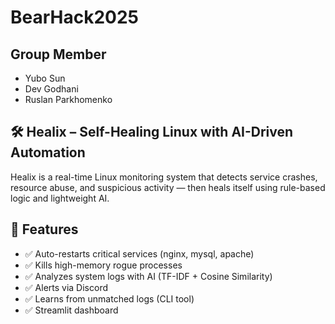 # BearHack2025

## Group Member

- Yubo Sun
- Dev Godhani
- Ruslan Parkhomenko

## 🛠️ Healix – Self-Healing Linux with AI-Driven Automation

Healix is a real-time Linux monitoring system that detects service crashes, resource abuse, and suspicious activity — then heals itself using rule-based logic and lightweight AI.

## 🚀 Features

- ✅ Auto-restarts critical services (nginx, mysql, apache)
- ✅ Kills high-memory rogue processes
- ✅ Analyzes system logs with AI (TF-IDF + Cosine Similarity)
- ✅ Alerts via Discord
- ✅ Learns from unmatched logs (CLI tool)
- ✅ Streamlit dashboard
